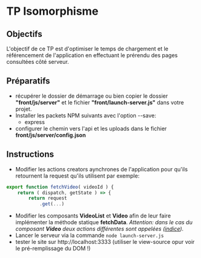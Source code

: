 # TP Isomorphisme

## Objectifs

L'objectif de ce TP est d'optimiser le temps de chargement et le référencement de l'application en effectuant le prérendu des pages consultées côté serveur.

## Préparatifs

- récupérer le dossier de démarrage ou bien copier le dossier **"front/js/server"** et le fichier **"front/launch-server.js"** dans votre projet.
- Installer les packets NPM suivants avec l'option --save:
    + express
- configurer le chemin vers l'api et les uploads dans le fichier **front/js/server/config.json** 

## Instructions
- Modifier les actions creators aynchrones de l'application pour qu'ils retournent la request qu'ils utilisent par exemple:
```javascript
export function fetchVideo( videoId ) {
    return ( dispatch, getState ) => {
        return request
            .get(...)
```
- Modifier les composants **VideoList** et **Video** afin de leur faire implémenter la méthode statique **fetchData**. *Attention: dans le cas du composant **Video** deux actions différentes sont appelées ([indice](https://developer.mozilla.org/fr/docs/Web/JavaScript/Reference/Objets_globaux/Promise/all)).*
- Lancer le serveur via la commande `node launch-server.js`
- tester le site sur http://localhost:3333 (utiliser le view-source opur voir le pré-remplissage du DOM !)